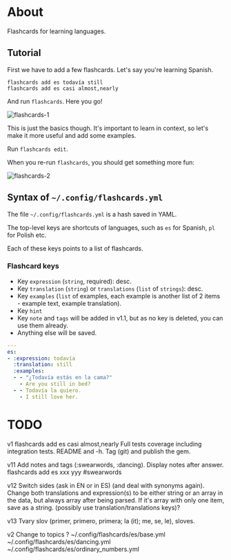 # About

Flashcards for learning languages.

## Tutorial

First we have to add a few flashcards. Let's say you're learning Spanish.

```shell
flashcards add es todavía still
flashcards add es casi almost,nearly
```

And run `flashcards`. Here you go!

![flashcards-1]()

This is just the basics though. It's important to learn in context, so let's
make it more useful and add some examples.

Run `flashcards edit`.

When you re-run `flashcards`, you should get something more fun:

![flashcards-2]()

## Syntax of `~/.config/flashcards.yml`

The file `~/.config/flashcards.yml` is a hash saved in YAML.

The top-level keys are shortcuts of languages, such as `es` for Spanish, `pl` for Polish etc.

Each of these keys points to a list of flashcards.

### Flashcard keys

- Key `expression` (`string`, required): desc.
- Key `translation` (`string`) or `translations` (`list` of `strings`): desc.
- Key `examples` (`list` of examples, each example is another list of 2 items - example text, example translation).
- Key `hint`
- Key `note` and `tags` will be added in v1.1, but as no key is deleted, you can use them already.
- Anything else will be saved.

```yaml
---
es:
- :expression: todavía
  :translation: still
  :examples:
  - - "¿Todavía estás en la cama?"
    - Are you still in bed?
  - - Todavía la quiero.
    - I still love her.
```

# TODO

v1
  flashcards add es casi almost,nearly
  Full tests coverage including integration tests.
  README and -h.
  Tag (git) and publish the gem.

v11
  Add notes and tags (:swearwords, :dancing). Display notes after answer.
  flashcards add es xxx yyy #swearwords

v12
  Switch sides (ask in EN or in ES) (and deal with synonyms again).
    Change both translations and expression(s) to be either string or an array in the data,
    but always array after being parsed. If it's array with only one item, save as a string.
    (possibly use translation/translations keys)?

v13
  Tvary slov (primer, primero, primera; la (it); me, se, le), sloves.

v2
  Change to topics ?
  ~/.config/flashcards/es/base.yml
  ~/.config/flashcards/es/dancing.yml
  ~/.config/flashcards/es/ordinary_numbers.yml
